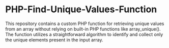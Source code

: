 # PHP-Find-Unique-Values-Function
This repository contains a custom PHP function for retrieving unique values from an array without relying on built-in PHP functions like array_unique(). The function utilizes a straightforward algorithm to identify and collect only the unique elements present in the input array.
